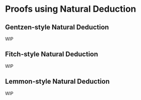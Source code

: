 # Proofs using Natural Deduction

## Gentzen-style Natural Deduction

WIP

## Fitch-style Natural Deduction

WIP

## Lemmon-style Natural Deduction

WIP